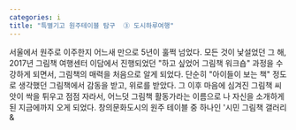 ```yaml
---
categories: i
title: "특별기고 원주테이블 탐구  ③ 도시하루여행"
---
```

서울에서 원주로 이주한지 어느새 만으로 5년이 훌쩍 넘었다. 모든 것이 낯설었던 그 해, 2017년 그림책 여행센터 이담에서 진행되었던 "하고 싶었어 그림책 워크숍" 과정을 수강하게 되면서, 그림책의 매력을 처음으로 알게 되었다. 단순히 "아이들이 보는 책" 정도로 생각했던 그림책에서 감동을 받고, 위로를 받았다. 그 이후 마음에 심겨진 그림책 씨앗이 싹을 튀우고 점점 자라서, 어느덧 그림책 활동가라는 이름으로 나 자신을 소개하게 된 지금에까지 오게 되었다. 창의문화도시의 원주 테이블 중 하나인 &#39;시민 그림책 갤러리&
